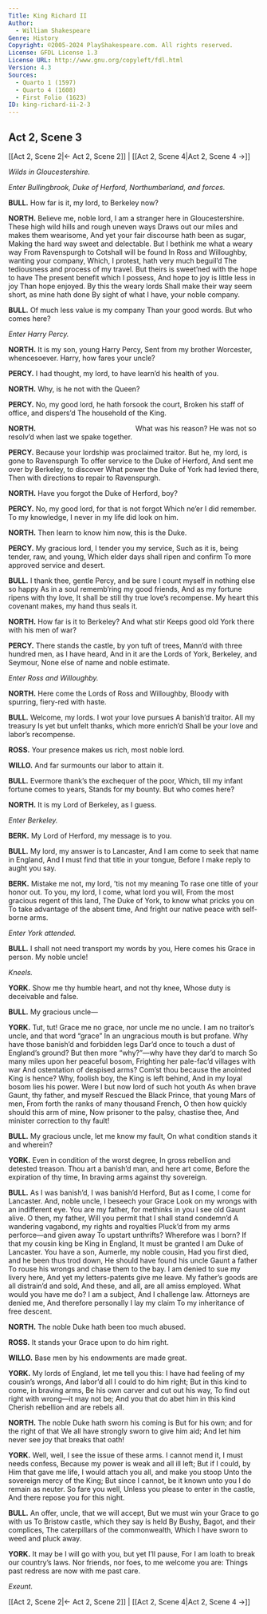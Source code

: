 ```yaml
---
Title: King Richard II
Author: 
  - William Shakespeare
Genre: History
Copyright: ©2005-2024 PlayShakespeare.com. All rights reserved.
License: GFDL License 1.3
License URL: http://www.gnu.org/copyleft/fdl.html
Version: 4.3
Sources:
  - Quarto 1 (1597)
  - Quarto 4 (1608)
  - First Folio (1623)
ID: king-richard-ii-2-3
---
```


## Act 2, Scene 3
[[Act 2, Scene 2|← Act 2, Scene 2]] | [[Act 2, Scene 4|Act 2, Scene 4 →]]

*Wilds in Gloucestershire.*

*Enter Bullingbrook, Duke of Herford, Northumberland, and forces.*

**BULL.**
How far is it, my lord, to Berkeley now?

**NORTH.**
Believe me, noble lord,
I am a stranger here in Gloucestershire.
These high wild hills and rough uneven ways
Draws out our miles and makes them wearisome,
And yet your fair discourse hath been as sugar,
Making the hard way sweet and delectable.
But I bethink me what a weary way
From Ravenspurgh to Cotshall will be found
In Ross and Willoughby, wanting your company,
Which, I protest, hath very much beguil’d
The tediousness and process of my travel.
But theirs is sweet’ned with the hope to have
The present benefit which I possess,
And hope to joy is little less in joy
Than hope enjoyed. By this the weary lords
Shall make their way seem short, as mine hath done
By sight of what I have, your noble company.

**BULL.**
Of much less value is my company
Than your good words. But who comes here?

*Enter Harry Percy.*

**NORTH.**
It is my son, young Harry Percy,
Sent from my brother Worcester, whencesoever.
Harry, how fares your uncle?

**PERCY.**
I had thought, my lord, to have learn’d his health of you.

**NORTH.**
Why, is he not with the Queen?

**PERCY.**
No, my good lord, he hath forsook the court,
Broken his staff of office, and dispers’d
The household of the King.

**NORTH.**
              What was his reason?
He was not so resolv’d when last we spake together.

**PERCY.**
Because your lordship was proclaimed traitor.
But he, my lord, is gone to Ravenspurgh
To offer service to the Duke of Herford,
And sent me over by Berkeley, to discover
What power the Duke of York had levied there,
Then with directions to repair to Ravenspurgh.

**NORTH.**
Have you forgot the Duke of Herford, boy?

**PERCY.**
No, my good lord, for that is not forgot
Which ne’er I did remember. To my knowledge,
I never in my life did look on him.

**NORTH.**
Then learn to know him now, this is the Duke.

**PERCY.**
My gracious lord, I tender you my service,
Such as it is, being tender, raw, and young,
Which elder days shall ripen and confirm
To more approved service and desert.

**BULL.**
I thank thee, gentle Percy, and be sure
I count myself in nothing else so happy
As in a soul rememb’ring my good friends,
And as my fortune ripens with thy love,
It shall be still thy true love’s recompense.
My heart this covenant makes, my hand thus seals it.

**NORTH.**
How far is it to Berkeley? And what stir
Keeps good old York there with his men of war?

**PERCY.**
There stands the castle, by yon tuft of trees,
Mann’d with three hundred men, as I have heard,
And in it are the Lords of York, Berkeley, and Seymour,
None else of name and noble estimate.

*Enter Ross and Willoughby.*

**NORTH.**
Here come the Lords of Ross and Willoughby,
Bloody with spurring, fiery-red with haste.

**BULL.**
Welcome, my lords. I wot your love pursues
A banish’d traitor. All my treasury
Is yet but unfelt thanks, which more enrich’d
Shall be your love and labor’s recompense.

**ROSS.**
Your presence makes us rich, most noble lord.

**WILLO.**
And far surmounts our labor to attain it.

**BULL.**
Evermore thank’s the exchequer of the poor,
Which, till my infant fortune comes to years,
Stands for my bounty. But who comes here?

**NORTH.**
It is my Lord of Berkeley, as I guess.

*Enter Berkeley.*

**BERK.**
My Lord of Herford, my message is to you.

**BULL.**
My lord, my answer is to Lancaster,
And I am come to seek that name in England,
And I must find that title in your tongue,
Before I make reply to aught you say.

**BERK.**
Mistake me not, my lord, ’tis not my meaning
To rase one title of your honor out.
To you, my lord, I come, what lord you will,
From the most gracious regent of this land,
The Duke of York, to know what pricks you on
To take advantage of the absent time,
And fright our native peace with self-borne arms.

*Enter York attended.*

**BULL.**
I shall not need transport my words by you,
Here comes his Grace in person. My noble uncle!

*Kneels.*

**YORK.**
Show me thy humble heart, and not thy knee,
Whose duty is deceivable and false.

**BULL.**
My gracious uncle⁠—

**YORK.**
Tut, tut!
Grace me no grace, nor uncle me no uncle.
I am no traitor’s uncle, and that word “grace”
In an ungracious mouth is but profane.
Why have those banish’d and forbidden legs
Dar’d once to touch a dust of England’s ground?
But then more “why?”—why have they dar’d to march
So many miles upon her peaceful bosom,
Frighting her pale-fac’d villages with war
And ostentation of despised arms?
Com’st thou because the anointed King is hence?
Why, foolish boy, the King is left behind,
And in my loyal bosom lies his power.
Were I but now lord of such hot youth
As when brave Gaunt, thy father, and myself
Rescued the Black Prince, that young Mars of men,
From forth the ranks of many thousand French,
O then how quickly should this arm of mine,
Now prisoner to the palsy, chastise thee,
And minister correction to thy fault!

**BULL.**
My gracious uncle, let me know my fault,
On what condition stands it and wherein?

**YORK.**
Even in condition of the worst degree,
In gross rebellion and detested treason.
Thou art a banish’d man, and here art come,
Before the expiration of thy time,
In braving arms against thy sovereign.

**BULL.**
As I was banish’d, I was banish’d Herford,
But as I come, I come for Lancaster.
And, noble uncle, I beseech your Grace
Look on my wrongs with an indifferent eye.
You are my father, for methinks in you
I see old Gaunt alive. O then, my father,
Will you permit that I shall stand condemn’d
A wandering vagabond, my rights and royalties
Pluck’d from my arms perforce—and given away
To upstart unthrifts? Wherefore was I born?
If that my cousin king be King in England,
It must be granted I am Duke of Lancaster.
You have a son, Aumerle, my noble cousin,
Had you first died, and he been thus trod down,
He should have found his uncle Gaunt a father
To rouse his wrongs and chase them to the bay.
I am denied to sue my livery here,
And yet my letters-patents give me leave.
My father’s goods are all distrain’d and sold,
And these, and all, are all amiss employed.
What would you have me do? I am a subject,
And I challenge law. Attorneys are denied me,
And therefore personally I lay my claim
To my inheritance of free descent.

**NORTH.**
The noble Duke hath been too much abused.

**ROSS.**
It stands your Grace upon to do him right.

**WILLO.**
Base men by his endowments are made great.

**YORK.**
My lords of England, let me tell you this:
I have had feeling of my cousin’s wrongs,
And labor’d all I could to do him right;
But in this kind to come, in braving arms,
Be his own carver and cut out his way,
To find out right with wrong—it may not be;
And you that do abet him in this kind
Cherish rebellion and are rebels all.

**NORTH.**
The noble Duke hath sworn his coming is
But for his own; and for the right of that
We all have strongly sworn to give him aid;
And let him never see joy that breaks that oath!

**YORK.**
Well, well, I see the issue of these arms.
I cannot mend it, I must needs confess,
Because my power is weak and all ill left;
But if I could, by Him that gave me life,
I would attach you all, and make you stoop
Unto the sovereign mercy of the King;
But since I cannot, be it known unto you
I do remain as neuter. So fare you well,
Unless you please to enter in the castle,
And there repose you for this night.

**BULL.**
An offer, uncle, that we will accept,
But we must win your Grace to go with us
To Bristow castle, which they say is held
By Bushy, Bagot, and their complices,
The caterpillars of the commonwealth,
Which I have sworn to weed and pluck away.

**YORK.**
It may be I will go with you, but yet I’ll pause,
For I am loath to break our country’s laws.
Nor friends, nor foes, to me welcome you are:
Things past redress are now with me past care.

*Exeunt.*

[[Act 2, Scene 2|← Act 2, Scene 2]] | [[Act 2, Scene 4|Act 2, Scene 4 →]]